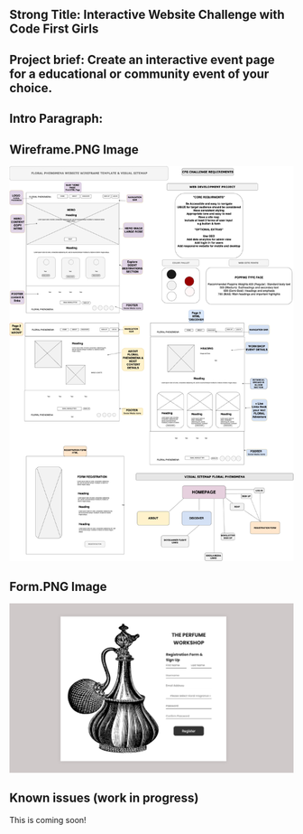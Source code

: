 <!---Name of Project ---->
## Strong Title: Interactive Website Challenge with Code First Girls
<!--One liner what it does-->
## Project brief: Create an interactive event page for a educational or community event of your choice.
<!---What the project is--->

## Intro Paragraph:
<!--Waht it does-->

<!--How it is used-->

<!---Visual Helper or Diagram--->

## Wireframe.PNG Image
![Image Alt](https://github.com/RioGra/interactive-webdev-debut/blob/6510e1dd9817a60c00969cd1c07913b7f7ee15a8/wireframe.gr.draw.io.png)

## Form.PNG Image
![Image Alt](https://github.com/RioGra/interactive-webdev-debut/blob/5746334b8391497dccfea84c34b3847ec9826795/form.png)



<!---Know issues (work in progress)--->
## Known issues (work in progress)
This is coming soon!

